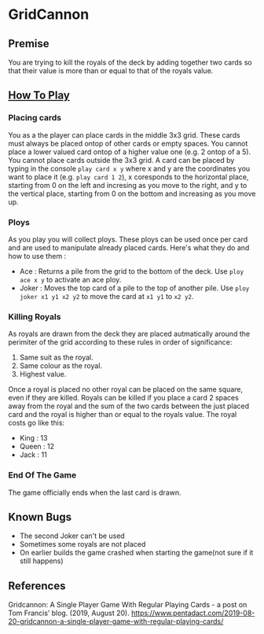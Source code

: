 # GridCannon

## Premise
You are trying to kill the royals of the deck by adding together two cards so that their value is more than or equal to that of the royals value.

## [How To Play](https://www.pentadact.com/2019-08-20-gridcannon-a-single-player-game-with-regular-playing-cards/)

### Placing cards
You as a the player can place cards in the middle 3x3 grid. These cards must always be placed ontop of other cards or empty spaces.
You cannot place a lower valued card ontop of a higher value one (e.g. 2 ontop of a 5). You cannot place cards outside the 3x3 grid.
A card can be placed by typing in the console `play card x y` where x and y are the coordinates you want to place it (e.g. `play card 1 2`),
x coresponds to the horizontal place, starting from 0 on the left and incresing as you move to the right, and y to the vertical place, starting from
0 on the bottom and increasing as you move up.

### Ploys
As you play you will collect ploys. These ploys can be used once per card and are used to manipulate already placed cards. Here's what they do and how to use them :
- Ace : Returns a pile from the grid to the bottom of the deck. Use `ploy ace x y` to activate an ace ploy.
- Joker : Moves the top card of a pile to the top of another pile. Use `ploy joker x1 y1 x2 y2` to move the card at `x1 y1` to `x2 y2`.

### Killing Royals
As royals are drawn from the deck they are placed autmatically around the perimiter of the grid according to these rules in order of significance:
1. Same suit as the royal.
2. Same colour as the royal.
3. Highest value.

Once a royal is placed no other royal can be placed on the same square, even if they are killed. Royals can be killed if you place a card 2 spaces away from the royal
and the sum of the two cards between the just placed card and the royal is higher than or equal to the royals value. The royal costs go like this:
- King : 13
- Queen : 12
- Jack : 11

### End Of The Game
The game officially ends when the last card is drawn.

## Known Bugs
- The second Joker can't be used
- Sometimes some royals are not placed
- On earlier builds the game crashed when starting the game(not sure if it still happens)

## References

Gridcannon: A Single Player Game With Regular Playing Cards - a post on Tom Francis’ blog. (2019, August 20). https://www.pentadact.com/2019-08-20-gridcannon-a-single-player-game-with-regular-playing-cards/
